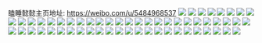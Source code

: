 瞌睡懿懿主页地址: https://weibo.com/u/5484968537 
![](https://wx4.sinaimg.cn/mw2000/005ZcmStly1h6rd0flcpxj32c0340n2e.jpg) 
![](https://wx4.sinaimg.cn/mw2000/005ZcmStly1h6rd0g806gj30wi1744bg.jpg) 
![](https://wx4.sinaimg.cn/mw2000/005ZcmStly1h6rd0doy8oj32c0340qv5.jpg) 
![](https://wx4.sinaimg.cn/mw2000/005ZcmStly1h6rd0hkt4cj32c03407wh.jpg) 
![](https://wx4.sinaimg.cn/mw2000/005ZcmStly1h59nzcprfej31tb2fmx6p.jpg) 
![](https://wx4.sinaimg.cn/mw2000/005ZcmStly1h59nze41bgj31ri2coqv5.jpg) 
![](https://wx4.sinaimg.cn/mw2000/005ZcmStly1h4lj498p85j30u0140tgs.jpg) 
![](https://wx4.sinaimg.cn/mw2000/005ZcmStly1h4lj48xzssj30u0140gu6.jpg) 
![](https://wx4.sinaimg.cn/mw2000/005ZcmStly1h4lj49j77wj30u01407cg.jpg) 
![](https://wx4.sinaimg.cn/mw2000/005ZcmStly1h4lj49uvn1j30u0140dnt.jpg) 
![](https://wx4.sinaimg.cn/mw2000/005ZcmStly1h40mtzkljmj30u014yafs.jpg) 
![](https://wx4.sinaimg.cn/mw2000/005ZcmStly1h40mtyuc9zj30u0142wmn.jpg) 
![](https://wx4.sinaimg.cn/mw2000/005ZcmStly1h3yums8gtlj30gx0u3djb.jpg) 
![](https://wx4.sinaimg.cn/mw2000/005ZcmStly1h3lwgignw2j310s0u0tc3.jpg) 
![](https://wx4.sinaimg.cn/mw2000/005ZcmStly1h3jq1jfytlj30u0140jxs.jpg) 
![](https://wx4.sinaimg.cn/mw2000/005ZcmStly1h3hgku247wj30u20u07a5.jpg) 
![](https://wx4.sinaimg.cn/mw2000/005ZcmStly1h33fvjjla8j30u014bjz6.jpg) 
![](https://wx4.sinaimg.cn/mw2000/005ZcmStly1h33fvjwebdj30u014awmc.jpg) 
![](https://wx4.sinaimg.cn/mw2000/005ZcmStly1h33fvk9qvaj30u014k7c0.jpg) 
![](https://wx4.sinaimg.cn/mw2000/005ZcmStly1h33fvknqzoj30u014agsw.jpg) 
![](https://wx4.sinaimg.cn/mw2000/005ZcmStly1h1t4gaf7gkj30u013y0wx.jpg) 
![](https://wx4.sinaimg.cn/mw2000/005ZcmStly1h1t4gbglphj30u01400xo.jpg) 
![](https://wx4.sinaimg.cn/mw2000/005ZcmStly1h1t4g9y1e3j30u0140n3p.jpg) 
![](https://wx4.sinaimg.cn/mw2000/005ZcmStly1h1t4gc8yomj30u013mwjg.jpg) 
![](https://wx4.sinaimg.cn/mw2000/005ZcmStly1gyt4hazrfwj31400u0th5.jpg) 
![](https://wx4.sinaimg.cn/mw2000/005ZcmStly1gyt4hd55i6j31400u07cw.jpg) 
![](https://wx4.sinaimg.cn/mw2000/005ZcmStly1gyt4hfdjb1j31400u0dn0.jpg) 
![](https://wx4.sinaimg.cn/mw2000/005ZcmStly1gyt4h7fwq9j31400u0adh.jpg) 
![](https://wx4.sinaimg.cn/mw2000/005ZcmStly1gyt4hgdglqj30kk0kktbp.jpg) 
![](https://wx4.sinaimg.cn/mw2000/005ZcmStly1gyt4hgy08hj30mz0n075s.jpg) 
![](https://wx4.sinaimg.cn/mw2000/005ZcmStly1gyt4hhdcv7j30u00u041z.jpg) 
![](https://wx4.sinaimg.cn/mw2000/005ZcmStly1gyt4hive5bj30u0140grz.jpg) 
![](https://wx4.sinaimg.cn/mw2000/005ZcmStly1gyt4hkbmdyj30u0140wl6.jpg) 
![](https://wx4.sinaimg.cn/mw2000/005ZcmStly1gvbrlwozs1j60u00u07bh02.jpg) 
![](https://wx4.sinaimg.cn/mw2000/005ZcmStly1gvbrlxko0ej60u00u07aj02.jpg) 
![](https://wx4.sinaimg.cn/mw2000/005ZcmStly1gv4ugsay05j63402c0x6p02.jpg) 
![](https://wx4.sinaimg.cn/mw2000/005ZcmStly1gv4ugt7kglj63402c0qv502.jpg) 
![](https://wx4.sinaimg.cn/mw2000/005ZcmStly1gv4ugqqhpvj30gp0cjwgt.jpg) 
![](https://wx4.sinaimg.cn/mw2000/005ZcmStly1guffk8ledtj62dc35se8202.jpg) 
![](https://wx4.sinaimg.cn/mw2000/005ZcmStly1gu6b5710xjj61o01o0npd02.jpg) 
![](https://wx4.sinaimg.cn/mw2000/005ZcmStly1gttcplmgbaj61o0280hdu02.jpg) 
![](https://wx4.sinaimg.cn/mw2000/005ZcmStly1gttcpobhw4j62c02c0hdv02.jpg) 
![](https://wx4.sinaimg.cn/mw2000/005ZcmStly1gtqcqeoidtj60u00u0n0b02.jpg) 
![](https://wx4.sinaimg.cn/mw2000/005ZcmStly1gt4lrd5o1dj32c02c01kz.jpg) 
![](https://wx4.sinaimg.cn/mw2000/005ZcmStly1gt4lrb3qjij31yn1yn1ky.jpg) 
![](https://wx4.sinaimg.cn/mw2000/005ZcmStly1gt4lr9ci42j32c02c0x6p.jpg) 
![](https://wx4.sinaimg.cn/mw2000/005ZcmStly1gp85ds3titj33402c0b2a.jpg) 
![](https://wx4.sinaimg.cn/mw2000/005ZcmStly1gp85dubvpqj33402c04lw.jpg) 
![](https://wx4.sinaimg.cn/mw2000/005ZcmStly1gj36z1cqjej30u00u0k43.jpg) 
![](https://wx4.sinaimg.cn/mw2000/005ZcmStly1gj36z0nf15j30u00u014w.jpg) 
![](https://wx4.sinaimg.cn/mw2000/005ZcmStly1gi16c20kptj30m40tgwix.jpg) 
![](https://wx4.sinaimg.cn/mw2000/005ZcmStly1gi16c4tmixj30mg0tx78y.jpg) 
![](https://wx4.sinaimg.cn/mw2000/005ZcmStly1gi16bqvwwdj30ky0rwq71.jpg) 
![](https://wx4.sinaimg.cn/mw2000/005ZcmStly1gi16ce71d4j30lr0sz44q.jpg) 
![](https://wx4.sinaimg.cn/mw2000/005ZcmStly1geumlqhxzaj31o01o0u0x.jpg) 
![](https://wx4.sinaimg.cn/mw2000/005ZcmStly1geumlssusvj31km1kmnpd.jpg) 
![](https://wx4.sinaimg.cn/mw2000/005ZcmStly1geumllv1g8j31o01o0e82.jpg) 
